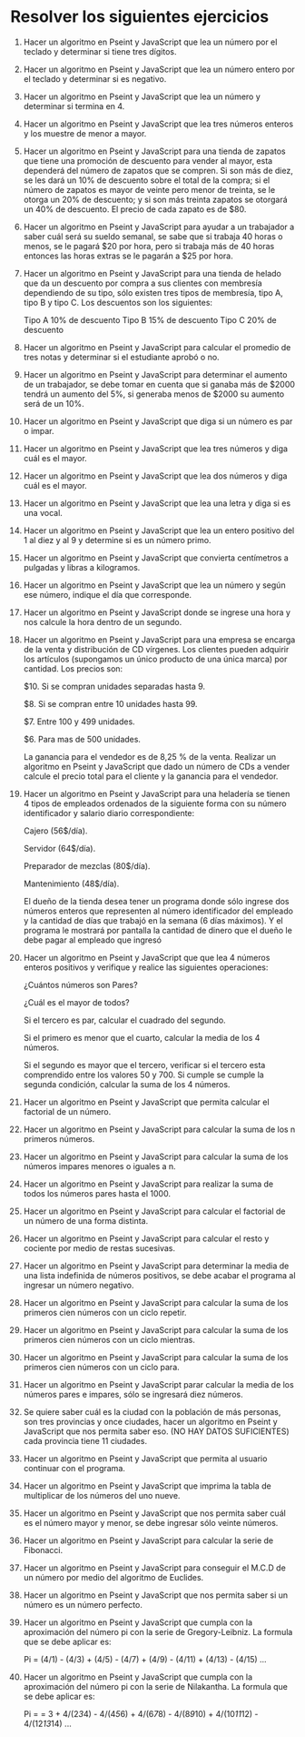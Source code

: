 # Resolver los siguientes ejercicios

1. Hacer un algoritmo en Pseint y JavaScript que lea un número por el teclado y determinar si tiene tres dígitos.

2. Hacer un algoritmo en Pseint y JavaScript que lea un número entero por el teclado y determinar si es negativo.

3. Hacer un algoritmo en Pseint y JavaScript que lea un número y determinar si termina en 4.

4. Hacer un algoritmo en Pseint y JavaScript que lea tres números enteros y los muestre de menor a mayor.

5. Hacer un algoritmo en Pseint y JavaScript para una tienda de zapatos que tiene una promoción de descuento para vender al mayor, esta dependerá del número de zapatos que se compren. Si son más de diez, se les dará un 10% de descuento sobre el total de la compra; si el número de zapatos es mayor de veinte pero menor de treinta, se le otorga un 20% de descuento; y si son más treinta zapatos se otorgará un 40% de descuento. El precio de cada zapato es de $80.

6. Hacer un algoritmo en Pseint y JavaScript para ayudar a un trabajador a saber cuál será su sueldo semanal, se sabe que si trabaja 40 horas o menos, se le pagará $20 por hora, pero si trabaja más de 40 horas entonces las horas extras se le pagarán a $25 por hora.

7. Hacer un algoritmo en Pseint y JavaScript para una tienda de helado que da un descuento por compra a sus clientes con membresía dependiendo de su tipo, sólo existen tres tipos de membresía, tipo A, tipo B y tipo C. Los descuentos son los siguientes:

   Tipo A 10% de descuento
   Tipo B 15% de descuento
   Tipo C 20% de descuento

8. Hacer un algoritmo en Pseint y JavaScript para calcular el promedio de tres notas y determinar si el estudiante aprobó o no.

9. Hacer un algoritmo en Pseint y JavaScript para determinar el aumento de un trabajador, se debe tomar en cuenta que si ganaba más de $2000 tendrá un aumento del 5%, si generaba menos de $2000 su aumento será de un 10%.

10. Hacer un algoritmo en Pseint y JavaScript que diga si un número es par o impar.

11. Hacer un algoritmo en Pseint y JavaScript que lea tres números y diga cuál es el mayor.

12. Hacer un algoritmo en Pseint y JavaScript que lea dos números y diga cuál es el mayor.

13. Hacer un algoritmo en Pseint y JavaScript que lea una letra y diga si es una vocal.

14. Hacer un algoritmo en Pseint y JavaScript que lea un entero positivo del 1 al diez y al 9 y determine si es un número primo.

15. Hacer un algoritmo en Pseint y JavaScript que convierta centímetros a pulgadas y libras a kilogramos.

16. Hacer un algoritmo en Pseint y JavaScript que lea un número y según ese número, indique el día que corresponde.

17. Hacer un algoritmo en Pseint y JavaScript donde se ingrese una hora y nos calcule la hora dentro de un segundo.

18. Hacer un algoritmo en Pseint y JavaScript para una empresa se encarga de la venta y distribución de CD vírgenes. Los clientes pueden adquirir los artículos (supongamos un único producto de una única marca) por cantidad. Los precios son:

    $10. Si se compran unidades separadas hasta 9.

    $8. Si se compran entre 10 unidades hasta 99.

    $7. Entre 100 y 499 unidades.

    $6. Para mas de 500 unidades.

    La ganancia para el vendedor es de 8,25 % de la venta. Realizar un algoritmo en Pseint y JavaScript que dado un número de CDs a vender calcule el precio total para el cliente y la ganancia para el vendedor.

19. Hacer un algoritmo en Pseint y JavaScript para una heladería se tienen 4 tipos de empleados ordenados de la siguiente forma con su número identificador y salario diario correspondiente:

    Cajero (56$/día).

    Servidor (64$/día).

    Preparador de mezclas (80$/día).

    Mantenimiento (48$/día).

    El dueño de la tienda desea tener un programa donde sólo ingrese dos números enteros que representen al número identificador del empleado y la cantidad de días que trabajó en la semana (6 días máximos). Y el programa le mostrará por pantalla la cantidad de dinero que el dueño le debe pagar al empleado que ingresó

20. Hacer un algoritmo en Pseint y JavaScript que que lea 4 números enteros positivos y verifique y realice las siguientes operaciones:

    ¿Cuántos números son Pares?

    ¿Cuál es el mayor de todos?

    Si el tercero es par, calcular el cuadrado del segundo.

    Si el primero es menor que el cuarto, calcular la media de los 4 números.

    Si el segundo es mayor que el tercero, verificar si el tercero esta comprendido entre los valores 50 y 700. Si cumple se cumple la segunda condición, calcular la suma de los 4 números.

21. Hacer un algoritmo en Pseint y JavaScript que permita calcular el factorial de un número.

22. Hacer un algoritmo en Pseint y JavaScript para calcular la suma de los n primeros números.

23. Hacer un algoritmo en Pseint y JavaScript para calcular la suma de los números impares menores o iguales a n.

24. Hacer un algoritmo en Pseint y JavaScript para realizar la suma de todos los números pares hasta el 1000.

25. Hacer un algoritmo en Pseint y JavaScript para calcular el factorial de un número de una forma distinta.

26. Hacer un algoritmo en Pseint y JavaScript para calcular el resto y cociente por medio de restas sucesivas.

27. Hacer un algoritmo en Pseint y JavaScript para determinar la media de una lista indefinida de números positivos, se debe acabar el programa al ingresar un número negativo.

28. Hacer un algoritmo en Pseint y JavaScript para calcular la suma de los primeros cien números con un ciclo repetir.

29. Hacer un algoritmo en Pseint y JavaScript para calcular la suma de los primeros cien números con un ciclo mientras.

30. Hacer un algoritmo en Pseint y JavaScript para calcular la suma de los primeros cien números con un ciclo para.

31. Hacer un algoritmo en Pseint y JavaScript parar calcular la media de los números pares e impares, sólo se ingresará diez números.

32. Se quiere saber cuál es la ciudad con la población de más personas, son tres provincias y once ciudades, hacer un algoritmo en Pseint y JavaScript que nos permita saber eso. (NO HAY DATOS SUFICIENTES) cada provincia tiene 11 ciudades.

33. Hacer un algoritmo en Pseint y JavaScript que permita al usuario continuar con el programa.

34. Hacer un algoritmo en Pseint y JavaScript que imprima la tabla de multiplicar de los números del uno nueve.

35. Hacer un algoritmo en Pseint y JavaScript que nos permita saber cuál es el número mayor y menor, se debe ingresar sólo veinte números.

36. Hacer un algoritmo en Pseint y JavaScript para calcular la serie de Fibonacci.

37. Hacer un algoritmo en Pseint y JavaScript para conseguir el M.C.D de un número por medio del algoritmo de Euclides.

38. Hacer un algoritmo en Pseint y JavaScript que nos permita saber si un número es un número perfecto.

39. Hacer un algoritmo en Pseint y JavaScript que cumpla con la aproximación del número pi con la serie de Gregory-Leibniz. La formula que se debe aplicar es:

    Pi = (4/1) - (4/3) + (4/5) - (4/7) + (4/9) - (4/11) + (4/13) - (4/15) ...

40. Hacer un algoritmo en Pseint y JavaScript que cumpla con la aproximación del número pi con la serie de Nilakantha. La formula que se debe aplicar es:

    Pi = = 3 + 4/(2*3*4) - 4/(4*5*6) + 4/(6*7*8) - 4/(8*9*10) + 4/(10*11*12) - 4/(12*13*14) ...
